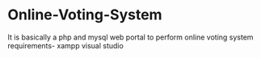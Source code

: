 # Online-Voting-System
It is basically a php and mysql web portal to perform online voting system
requirements-
xampp
visual studio
